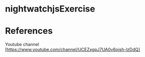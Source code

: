 # nightwatchjsExercise

# References

Youtube channel [https://www.youtube.com/channel/UCEZxgpJ7UA0v6ojsh-lzDdQ]
